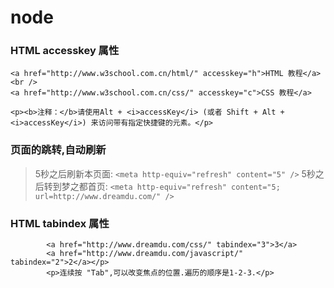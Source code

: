 # node
### HTML accesskey 属性
```
<a href="http://www.w3school.com.cn/html/" accesskey="h">HTML 教程</a><br />
<a href="http://www.w3school.com.cn/css/" accesskey="c">CSS 教程</a>

<p><b>注释：</b>请使用Alt + <i>accessKey</i> (或者 Shift + Alt + <i>accessKey</i>) 来访问带有指定快捷键的元素。</p>
```

### 页面的跳转,自动刷新
> 5秒之后刷新本页面:
```<meta http-equiv="refresh" content="5" />```
> 5秒之后转到梦之都首页:
```<meta http-equiv="refresh" content="5; url=http://www.dreamdu.com/" /> ```

###  HTML tabindex 属性
```<p><a href="http://www.dreamdu.com/xhtml/" tabindex="1">1</a>      
		<a href="http://www.dreamdu.com/css/" tabindex="3">3</a>      
		<a href="http://www.dreamdu.com/javascript/" tabindex="2">2</a></p>
		<p>连续按 "Tab",可以改变焦点的位置.遍历的顺序是1-2-3.</p>
```
